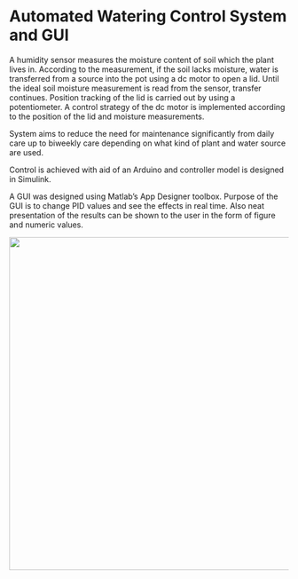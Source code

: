 # Automated Watering Control System and GUI

A humidity sensor measures the moisture content of soil which the plant lives in.
According to the measurement, if the soil lacks moisture, water is
transferred from a source into the pot using a dc motor to open a lid.
Until the ideal soil moisture measurement is read from the
sensor, transfer continues. Position tracking of the lid is carried out by using a potentiometer.
A control strategy of the dc motor is implemented according to the position of the lid and moisture measurements.

System aims to reduce the need for maintenance significantly from daily care up to biweekly
care depending on what kind of plant and water source are used.

Control is achieved with aid of an Arduino and controller model is designed in Simulink.

A GUI was designed using Matlab’s App Designer toolbox. Purpose of the GUI is to
change PID values and see the effects in real time. Also neat presentation of the results can
be shown to the user in the form of figure and numeric values.

<img src="./img/ex-1-vis.png" width="600">


